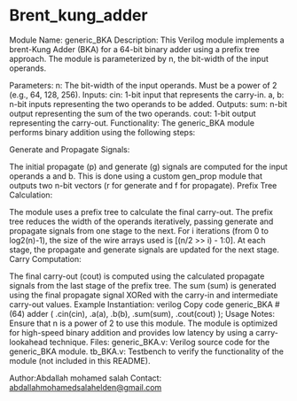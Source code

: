 # Brent_kung_adder
Module Name:
generic_BKA
Description:
This Verilog module implements a brent-Kung Adder (BKA) for a 64-bit binary adder using a prefix tree approach. The module is parameterized by n, the bit-width of the input operands.

Parameters:
n: The bit-width of the input operands. Must be a power of 2 (e.g., 64, 128, 256).
Inputs:
cin: 1-bit input that represents the carry-in.
a, b: n-bit inputs representing the two operands to be added.
Outputs:
sum: n-bit output representing the sum of the two operands.
cout: 1-bit output representing the carry-out.
Functionality:
The generic_BKA module performs binary addition using the following steps:

Generate and Propagate Signals:

The initial propagate (p) and generate (g) signals are computed for the input operands a and b.
This is done using a custom gen_prop module that outputs two n-bit vectors (r for generate and f for propagate).
Prefix Tree Calculation:

The module uses a prefix tree to calculate the final carry-out. The prefix tree reduces the width of the operands iteratively, passing generate and propagate signals from one stage to the next.
For i iterations (from 0 to log2(n)-1), the size of the wire arrays used is [(n/2 >> i) - 1:0].
At each stage, the propagate and generate signals are updated for the next stage.
Carry Computation:

The final carry-out (cout) is computed using the calculated propagate signals from the last stage of the prefix tree.
The sum (sum) is generated using the final propagate signal XORed with the carry-in and intermediate carry-out values.
Example Instantiation:
verilog
Copy code
generic_BKA #(64) adder (
    .cin(cin),
    .a(a),
    .b(b),
    .sum(sum),
    .cout(cout)
);
Usage Notes:
Ensure that n is a power of 2 to use this module.
The module is optimized for high-speed binary addition and provides low latency by using a carry-lookahead technique.
Files:
generic_BKA.v: Verilog source code for the generic_BKA module.
tb_BKA.v: Testbench to verify the functionality of the module (not included in this README).

Author:Abdallah mohamed salah
Contact: abdallahmohamedsalahelden@gmail.com 
